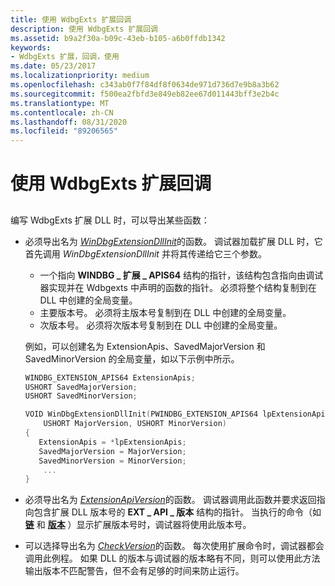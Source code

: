 ```yaml
---
title: 使用 WdbgExts 扩展回调
description: 使用 WdbgExts 扩展回调
ms.assetid: b9a2f30a-b09c-43eb-b105-a6b0ffdb1342
keywords:
- WdbgExts 扩展，回调，使用
ms.date: 05/23/2017
ms.localizationpriority: medium
ms.openlocfilehash: c343ab0f7f84df8f0634de971d736d7e9b8a3b62
ms.sourcegitcommit: f500ea2fbfd3e849eb82ee67d011443bff3e2b4c
ms.translationtype: MT
ms.contentlocale: zh-CN
ms.lasthandoff: 08/31/2020
ms.locfileid: "89206565"
---
```

# <a name="using-wdbgexts-extension-callbacks"></a>使用 WdbgExts 扩展回调


## <span id="ddk_using_wdbgexts_extension_callbacks_dbwx"></span><span id="DDK_USING_WDBGEXTS_EXTENSION_CALLBACKS_DBWX"></span>


编写 WdbgExts 扩展 DLL 时，可以导出某些函数：

-   必须导出名为 [*WinDbgExtensionDllInit*](/windows-hardware/drivers/ddi/wdbgexts/nc-wdbgexts-pwindbg_extension_dll_init)的函数。 调试器加载扩展 DLL 时，它首先调用 *WinDbgExtensionDllInit* 并将其传递给它三个参数。

    -   一个指向 **WINDBG \_ 扩展 \_ APIS64** 结构的指针，该结构包含指向由调试器实现并在 Wdbgexts 中声明的函数的指针。 必须将整个结构复制到在 DLL 中创建的全局变量。
    -   主要版本号。 必须将主版本号复制到在 DLL 中创建的全局变量。
    -   次版本号。 必须将次版本号复制到在 DLL 中创建的全局变量。

    例如，可以创建名为 ExtensionApis、SavedMajorVersion 和 SavedMinorVersion 的全局变量，如以下示例中所示。

    ```cpp
    WINDBG_EXTENSION_APIS64 ExtensionApis;
    USHORT SavedMajorVersion;
    USHORT SavedMinorVersion;

    VOID WinDbgExtensionDllInit(PWINDBG_EXTENSION_APIS64 lpExtensionApis,
        USHORT MajorVersion, USHORT MinorVersion)
    {
       ExtensionApis = *lpExtensionApis;
       SavedMajorVersion = MajorVersion;
       SavedMinorVersion = MinorVersion;
        ...
    }
    ```

-   必须导出名为 [*ExtensionApiVersion*](/windows-hardware/drivers/ddi/wdbgexts/nc-wdbgexts-pwindbg_extension_api_version)的函数。 调试器调用此函数并要求返回指向包含扩展 DLL 版本号的 **EXT \_ API \_ 版本** 结构的指针。 当执行的命令（如 [**链**](-chain--list-debugger-extensions-.md) 和 [**版本**](version--show-debugger-version-.md) ）显示扩展版本号时，调试器将使用此版本号。

-   可以选择导出名为 [*CheckVersion*](/windows-hardware/drivers/ddi/wdbgexts/nc-wdbgexts-pwindbg_check_version)的函数。 每次使用扩展命令时，调试器都会调用此例程。 如果 DLL 的版本与调试器的版本略有不同，则可以使用此方法输出版本不匹配警告，但不会有足够的时间来防止运行。

 

